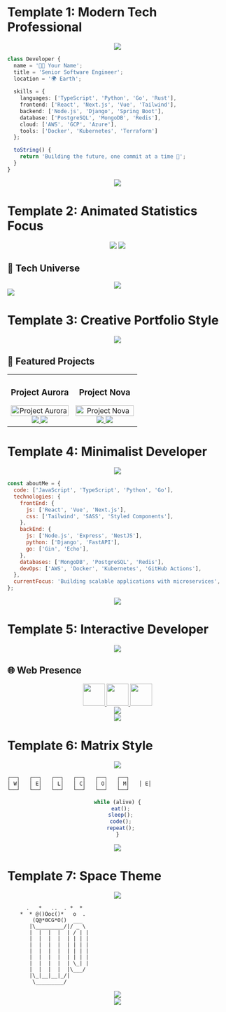 # Template 1: Modern Tech Professional
<div align="center">
  <img src="https://capsule-render.vercel.app/api?type=waving&color=timeGradient&height=200&section=header&text=Developer%20Name&fontSize=70&animation=fadeIn&fontAlignY=35&desc=Senior%20Software%20Engineer%20|%20Tech%20Enthusiast&descAlignY=55"/>
</div>

```typescript
class Developer {
  name = '👨‍💻 Your Name';
  title = 'Senior Software Engineer';
  location = '🌍 Earth';
  
  skills = {
    languages: ['TypeScript', 'Python', 'Go', 'Rust'],
    frontend: ['React', 'Next.js', 'Vue', 'Tailwind'],
    backend: ['Node.js', 'Django', 'Spring Boot'],
    database: ['PostgreSQL', 'MongoDB', 'Redis'],
    cloud: ['AWS', 'GCP', 'Azure'],
    tools: ['Docker', 'Kubernetes', 'Terraform']
  };

  toString() {
    return 'Building the future, one commit at a time 🚀';
  }
}
```

<div align="center">
  <img src="https://github-profile-trophy.vercel.app/?username=yourusername&theme=onestar&no-frame=true&column=7"/>
</div>

# Template 2: Animated Statistics Focus
<div align="center">
  <img src="https://capsule-render.vercel.app/api?type=cylinder&color=gradient&customColorList=24&height=150&section=header&text=Infinite%20Developer&fontSize=60&animation=scaleIn"/>

  <!-- Typing SVG -->
  <img src="https://readme-typing-svg.demolab.com?font=Fira+Code&size=22&duration=3000&pause=1000&color=36BCF7FF&center=true&vCenter=true&width=435&lines=Full+Stack+Developer;Cloud+Architect;DevOps+Engineer;Open+Source+Contributor"/>
</div>

## 🚀 Tech Universe
<div align="center">
  <img src="https://skillicons.dev/icons?i=js,ts,python,go,react,vue,nodejs,django,docker,kubernetes,aws,gcp"/>
</div>

<!-- Activity Graph -->
<img src="https://github-readme-activity-graph.vercel.app/graph?username=yourusername&theme=react-dark&hide_border=true"/>

# Template 3: Creative Portfolio Style
<div align="center">
  <img src="https://capsule-render.vercel.app/api?type=venom&color=timeGradient&height=300&section=header&text=Creative%20Developer&fontSize=70&animation=twinkling&fontColor=ffffff"/>
</div>

## 🎨 Featured Projects

<table>
  <tr>
    <td width="50%" valign="top">
      <h3 align="center">Project Aurora</h3>
      <div align="center">
        <img src="https://via.placeholder.com/500x300" width="100%" alt="Project Aurora"/>
        <br/>
        <a href="https://github.com/yourusername/project1">
          <img src="https://img.shields.io/badge/-Repository-000?style=for-the-badge&logo=github&logoColor=white"/>
        </a>
        <a href="your-live-link">
          <img src="https://img.shields.io/badge/-Live%20Demo-0077B5?style=for-the-badge&logo=vercel&logoColor=white"/>
        </a>
      </div>
    </td>
    <td width="50%" valign="top">
      <h3 align="center">Project Nova</h3>
      <div align="center">
        <img src="https://via.placeholder.com/500x300" width="100%" alt="Project Nova"/>
        <br/>
        <a href="https://github.com/yourusername/project2">
          <img src="https://img.shields.io/badge/-Repository-000?style=for-the-badge&logo=github&logoColor=white"/>
        </a>
        <a href="your-live-link">
          <img src="https://img.shields.io/badge/-Live%20Demo-0077B5?style=for-the-badge&logo=vercel&logoColor=white"/>
        </a>
      </div>
    </td>
  </tr>
</table>

# Template 4: Minimalist Developer
<div align="center">
  <img src="https://capsule-render.vercel.app/api?type=soft&color=auto&height=150&section=header&text=Minimalist%20Dev&fontSize=70&animation=twinkling"/>
</div>

```javascript
const aboutMe = {
  code: ['JavaScript', 'TypeScript', 'Python', 'Go'],
  technologies: {
    frontEnd: {
      js: ['React', 'Vue', 'Next.js'],
      css: ['Tailwind', 'SASS', 'Styled Components'],
    },
    backEnd: {
      js: ['Node.js', 'Express', 'NestJS'],
      python: ['Django', 'FastAPI'],
      go: ['Gin', 'Echo'],
    },
    databases: ['MongoDB', 'PostgreSQL', 'Redis'],
    devOps: ['AWS', 'Docker', 'Kubernetes', 'GitHub Actions'],
  },
  currentFocus: 'Building scalable applications with microservices',
};
```

<div align="center">
  <img src="https://github-stats-alpha.vercel.app/api?username=yourusername&cc=22272e&tc=37BCF6&ic=fff&bc=0000"/>
</div>

# Template 5: Interactive Developer
<div align="center">
  <img src="https://capsule-render.vercel.app/api?type=rect&color=gradient&customColorList=24&height=200&section=header&text=Interactive%20Developer&fontSize=70&animation=fadeIn"/>
</div>

## 🌐 Web Presence
<div align="center">
  <a href="https://github.com/yourusername">
    <img height="50" src="https://user-images.githubusercontent.com/46517096/166972883-f5f1d88c-0246-4374-88ac-ded0f2cf0699.png"/>
  </a>
  <a href="https://twitter.com/yourusername">
    <img height="50" src="https://user-images.githubusercontent.com/46517096/166973395-19676cd8-f8ec-4abf-83ff-da8243505b82.png"/>
  </a>
  <a href="https://linkedin.com/in/yourusername">
    <img height="50" src="https://user-images.githubusercontent.com/46517096/166973962-d05d145a-b6a0-4643-bd3d-5ac845679367.png"/>
  </a>
</div>

<!-- Snake Animation -->
<div align="center">
  <img src="https://github.com/yourusername/yourusername/blob/output/github-contribution-grid-snake-dark.svg"/>
</div>

<div align="center">
  <img src="https://capsule-render.vercel.app/api?type=waving&color=gradient&customColorList=24&height=100&section=footer"/>
</div>

# Template 6: Matrix Style
<div align="center">
  <img src="https://capsule-render.vercel.app/api?type=transparent&color=auto&height=200&section=header&text=Matrix%20Developer&fontSize=70&animation=fadeIn&fontColor=00FF00"/>
</div>

```ascii
┌──┐   ┌──┐   ┌──┐   ┌──┐   ┌──┐   ┌──┐
│ W│   │ E│   │ L│   │ C│   │ O│   │ M│   │ E│
└──┘   └──┘   └──┘   └──┘   └──┘   └──┘
```

<div align="center">
  
```javascript
while (alive) {
  eat();
  sleep();
  code();
  repeat();
}
```

</div>

<!-- Matrix-style stats -->
<div align="center">
  <img src="https://github-readme-stats.vercel.app/api?username=yourusername&show_icons=true&theme=matrix&hide_border=true"/>
</div>

# Template 7: Space Theme
<div align="center">
  <img src="https://capsule-render.vercel.app/api?type=wave&color=gradient&customColorList=24&height=200&section=header&text=Space%20Developer&fontSize=70&animation=twinkling&fontColor=ffffff"/>
</div>

```ascii
      .   *   ..  . *  *
    *  * @()Ooc()*   o  .
        (Q@*0CG*O()  ___
       |\_________/|/ _ \
       |  |  |  |  | / | |
       |  |  |  |  | | | |
       |  |  |  |  | | | |
       |  |  |  |  | | | |
       |  |  |  |  | | | |
       |  |  |  |  | \_| |
       |  |  |  |  |\___/
       |\_|__|__|_/|
        \_________/
```

<!-- Space-themed Stats -->
<div align="center">
  <img src="https://github-readme-stats.vercel.app/api?username=yourusername&show_icons=true&theme=radical&hide_border=true"/>
</div>

<div align="center">
  <img src="https://capsule-render.vercel.app/api?type=waving&color=gradient&customColorList=24&height=100&section=footer"/>
</div>
